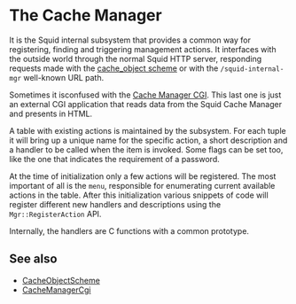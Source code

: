 # The Cache Manager

It is the Squid internal subsystem that provides a
common way for registering, finding and triggering management actions.
It interfaces with the outside world through the normal Squid HTTP
server, responding requests made with the
[cache_object scheme](/Features/CacheManager/CacheObjectScheme)
or with the `/squid-internal-mgr` well-known URL path.

Sometimes it isconfused with the [Cache Manager CGI](/Features/CacheManagerCgi).
This last one is just an external CGI application that reads data from
the Squid Cache Manager and presents in HTML.

A table with existing actions is maintained by the subsystem. For each
tuple it will bring up a unique name for the specific action, a short
description and a handler to be called when the item is invoked. Some
flags can be set too, like the one that indicates the requirement of a
password.

At the time of initialization only a few actions will be registered. The
most important of all is the `menu`, responsible for enumerating
current available actions in the table. After this initialization
various snippets of code will register different new handlers and
descriptions using the `Mgr::RegisterAction` API.

Internally, the handlers are C functions with a common prototype.

## See also

- [CacheObjectScheme](/Features/CacheManager/CacheObjectScheme)
- [CacheManagerCgi](/Features/CacheManagerCgi)
